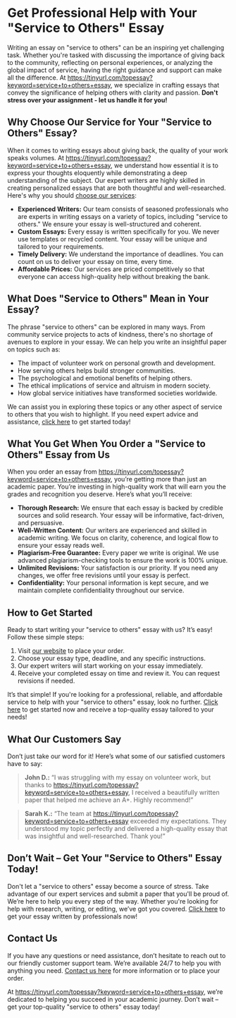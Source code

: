 # Get Professional Help with Your "Service to Others" Essay

Writing an essay on "service to others" can be an inspiring yet challenging task. Whether you're tasked with discussing the importance of giving back to the community, reflecting on personal experiences, or analyzing the global impact of service, having the right guidance and support can make all the difference. At https://tinyurl.com/topessay?keyword=service+to+others+essay, we specialize in crafting essays that convey the significance of helping others with clarity and passion. **Don't stress over your assignment - let us handle it for you!**

## Why Choose Our Service for Your "Service to Others" Essay?

When it comes to writing essays about giving back, the quality of your work speaks volumes. At https://tinyurl.com/topessay?keyword=service+to+others+essay, we understand how essential it is to express your thoughts eloquently while demonstrating a deep understanding of the subject. Our expert writers are highly skilled in creating personalized essays that are both thoughtful and well-researched. Here's why you should [choose our services](https://tinyurl.com/topessay?keyword=service+to+others+essay):

- **Experienced Writers:** Our team consists of seasoned professionals who are experts in writing essays on a variety of topics, including "service to others." We ensure your essay is well-structured and coherent.
- **Custom Essays:** Every essay is written specifically for you. We never use templates or recycled content. Your essay will be unique and tailored to your requirements.
- **Timely Delivery:** We understand the importance of deadlines. You can count on us to deliver your essay on time, every time.
- **Affordable Prices:** Our services are priced competitively so that everyone can access high-quality help without breaking the bank.

## What Does "Service to Others" Mean in Your Essay?

The phrase "service to others" can be explored in many ways. From community service projects to acts of kindness, there's no shortage of avenues to explore in your essay. We can help you write an insightful paper on topics such as:

- The impact of volunteer work on personal growth and development.
- How serving others helps build stronger communities.
- The psychological and emotional benefits of helping others.
- The ethical implications of service and altruism in modern society.
- How global service initiatives have transformed societies worldwide.

We can assist you in exploring these topics or any other aspect of service to others that you wish to highlight. If you need expert advice and assistance, [click here](https://tinyurl.com/topessay?keyword=service+to+others+essay) to get started today!

## What You Get When You Order a "Service to Others" Essay from Us

When you order an essay from https://tinyurl.com/topessay?keyword=service+to+others+essay, you’re getting more than just an academic paper. You’re investing in high-quality work that will earn you the grades and recognition you deserve. Here’s what you’ll receive:

- **Thorough Research:** We ensure that each essay is backed by credible sources and solid research. Your essay will be informative, fact-driven, and persuasive.
- **Well-Written Content:** Our writers are experienced and skilled in academic writing. We focus on clarity, coherence, and logical flow to ensure your essay reads well.
- **Plagiarism-Free Guarantee:** Every paper we write is original. We use advanced plagiarism-checking tools to ensure the work is 100% unique.
- **Unlimited Revisions:** Your satisfaction is our priority. If you need any changes, we offer free revisions until your essay is perfect.
- **Confidentiality:** Your personal information is kept secure, and we maintain complete confidentiality throughout our service.

## How to Get Started

Ready to start writing your "service to others" essay with us? It’s easy! Follow these simple steps:

1. Visit [our website](https://tinyurl.com/topessay?keyword=service+to+others+essay) to place your order.
2. Choose your essay type, deadline, and any specific instructions.
3. Our expert writers will start working on your essay immediately.
4. Receive your completed essay on time and review it. You can request revisions if needed.

It’s that simple! If you're looking for a professional, reliable, and affordable service to help with your "service to others" essay, look no further. [Click here](https://tinyurl.com/topessay?keyword=service+to+others+essay) to get started now and receive a top-quality essay tailored to your needs!

## What Our Customers Say

Don’t just take our word for it! Here’s what some of our satisfied customers have to say:

> **John D.:** “I was struggling with my essay on volunteer work, but thanks to https://tinyurl.com/topessay?keyword=service+to+others+essay, I received a beautifully written paper that helped me achieve an A+. Highly recommend!”

> **Sarah K.:** “The team at https://tinyurl.com/topessay?keyword=service+to+others+essay exceeded my expectations. They understood my topic perfectly and delivered a high-quality essay that was insightful and well-researched. Thank you!”

## Don’t Wait – Get Your "Service to Others" Essay Today!

Don't let a "service to others" essay become a source of stress. Take advantage of our expert services and submit a paper that you'll be proud of. We’re here to help you every step of the way. Whether you're looking for help with research, writing, or editing, we’ve got you covered. [Click here](https://tinyurl.com/topessay?keyword=service+to+others+essay) to get your essay written by professionals now!

## Contact Us

If you have any questions or need assistance, don’t hesitate to reach out to our friendly customer support team. We’re available 24/7 to help you with anything you need. [Contact us here](https://tinyurl.com/topessay?keyword=service+to+others+essay) for more information or to place your order.

At https://tinyurl.com/topessay?keyword=service+to+others+essay, we’re dedicated to helping you succeed in your academic journey. Don’t wait – get your top-quality "service to others" essay today!
